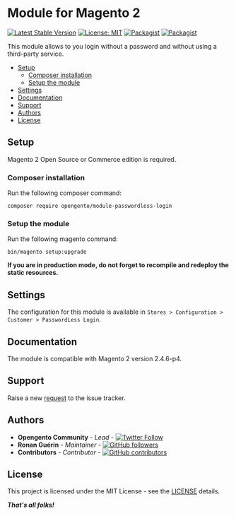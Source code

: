 # Module for Magento 2

[![Latest Stable Version](https://img.shields.io/packagist/v/opengento/module-passwordless-login.svg?style=flat-square)](https://packagist.org/packages/opengento/module-module)
[![License: MIT](https://img.shields.io/github/license/opengento/magento2-passwordless-login.svg?style=flat-square)](./LICENSE)
[![Packagist](https://img.shields.io/packagist/dt/opengento/module-passwordless-login.svg?style=flat-square)](https://packagist.org/packages/opengento/module-module/stats)
[![Packagist](https://img.shields.io/packagist/dm/opengento/module-passwordless-login.svg?style=flat-square)](https://packagist.org/packages/opengento/module-module/stats)

This module allows to you login without a password and without using a third-party service.

- [Setup](#setup)
    - [Composer installation](#composer-installation)
    - [Setup the module](#setup-the-module)
- [Settings](#settings)
- [Documentation](#documentation)
- [Support](#support)
- [Authors](#authors)
- [License](#license)

## Setup

Magento 2 Open Source or Commerce edition is required.

###  Composer installation

Run the following composer command:

```
composer require opengento/module-passwordless-login
```

### Setup the module

Run the following magento command:

```
bin/magento setup:upgrade
```

**If you are in production mode, do not forget to recompile and redeploy the static resources.**

## Settings

The configuration for this module is available in `Stores > Configuration > Customer > PasswordLess Login`.

## Documentation

The module is compatible with Magento 2 version 2.4.6-p4.

## Support

Raise a new [request](https://github.com/opengento/magento2-passwordless-login/issues) to the issue tracker.

## Authors

- **Opengento Community** - *Lead* - [![Twitter Follow](https://img.shields.io/twitter/follow/opengento.svg?style=social)](https://twitter.com/opengento)
- **Ronan Guérin** - *Maintainer* - [![GitHub followers](https://img.shields.io/github/followers/ronangr1.svg?style=social)](https://github.com/ronangr1)
- **Contributors** - *Contributor* - [![GitHub contributors](https://img.shields.io/github/contributors/opengento/magento2-store-path-url.svg?style=flat-square)](https://github.com/opengento/magento2-store-path-url/graphs/contributors)

## License

This project is licensed under the MIT License - see the [LICENSE](./LICENSE) details.

***That's all folks!***
